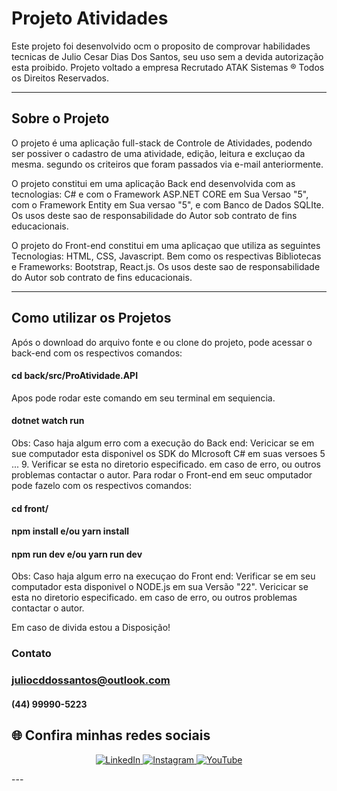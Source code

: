 # Projeto Atividades

Este projeto foi desenvolvido ocm o proposito de comprovar habilidades tecnicas de Julio Cesar Dias Dos Santos, seu uso sem a devida autorização esta proibido.
Projeto voltado a empresa Recrutado ATAK Sistemas ® Todos os Direitos Reservados.

---

## Sobre o Projeto

O projeto é uma aplicação full-stack de Controle de Atividades, podendo ser possiver o cadastro de uma atividade, edição, leitura e excluçao da mesma. segundo os criteiros que foram passados via e-mail anteriormente.

O projeto constitui em uma aplicação Back end desenvolvida com as tecnologias: C# e com o Framework ASP.NET CORE em Sua Versao "5", com o Framework Entity em Sua versao "5",  e com Banco de Dados SQLIte. Os usos deste sao de responsabilidade do Autor sob contrato de fins educacionais.

O projeto do Front-end constitui em uma aplicaçao que utiliza as seguintes Tecnologias: HTML, CSS, Javascript. Bem como os respectivas Bibliotecas e  Frameworks: Bootstrap, React.js.  Os usos deste sao de responsabilidade do Autor sob contrato de fins educacionais.

---

## Como utilizar os Projetos

Após o download do arquivo fonte e ou clone do projeto, pode acessar o back-end com os respectivos comandos:

#### cd back/src/ProAtividade.API

Apos pode rodar este comando em seu terminal em sequiencia.

#### dotnet watch run

Obs: Caso haja algum erro com a execução do Back end:
Vericicar se em sue computador esta disponivel os SDK do MIcrosoft C# em suas versoes 5 ... 9.
Verificar se esta no diretorio especificado.
em caso de erro, ou outros problemas contactar o autor.
Para rodar o Front-end em seuc omputador pode fazelo com os respectivos comandos:

#### cd front/

#### npm install    e/ou   yarn install

#### npm run dev    e/ou    yarn run dev

Obs: Caso haja algum erro na execuçao do Front end:
Verificar se em seu computador esta disponivel o NODE.js em sua Versão "22".
Vericicar se esta no diretorio especificado.
em caso de erro, ou outros problemas contactar o autor.

Em caso de divida estou a Disposição!

### Contato

### <juliocddossantos@outlook.com>

#### (44) 99990-5223

## 🌐 Confira minhas redes sociais

<p align="center">
  <a href="https://www.linkedin.com/in/jcddossantos/" target="_blank">
    <img src="https://img.shields.io/badge/LinkedIn-0077B5?style=for-the-badge&logo=linkedin&logoColor=white" alt="LinkedIn"/>
  </a>
  <a href="https://www.instagram.com/juliocdias.s/" target="_blank">
    <img src="https://img.shields.io/badge/Instagram-E4405F?style=for-the-badge&logo=instagram&logoColor=white" alt="Instagram"/>
  </a>
  <a href="https://www.youtube.com/@JCDias.s" target="_blank">
    <img src="https://img.shields.io/badge/YouTube-FF0000?style=for-the-badge&logo=youtube&logoColor=white" alt="YouTube"/>
  </a>
</p>
---
